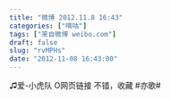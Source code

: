 ```yaml
---
title: "微博 2012.11.8 16:43"
categories: ["嘀咕"]
tags: ["来自微博 weibo.com"]
draft: false
slug: "rvMPHs"
date: "2012-11-08 16:43:00"
---
```


<p>♫爱-小虎队 O网页链接 不错，收藏 #亦歌# ​​​​</p>
